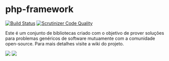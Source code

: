php-framework
=================

[![Build Status](https://travis-ci.org/Unimake/php-framework.svg?branch=master)](https://travis-ci.org/Unimake/php-framework)  [![Scrutinizer Code Quality](https://scrutinizer-ci.com/g/Unimake/php-framework/badges/quality-score.png?b=master)](https://scrutinizer-ci.com/g/Unimake/php-framework/?branch=master)

Este é um conjunto de bibliotecas criado com o objetivo de prover soluções para problemas genéricos de software mutuamente com a comunidade open-source. Para mais detalhes visite a wiki do projeto.

[![](http://i.imgur.com/bOrMh08.png)](https://github.com/Unimake/php-framework/wiki) [![](http://i.imgur.com/qXkIo0v.png)](https://github.com/Unimake/php-framework/issues)
